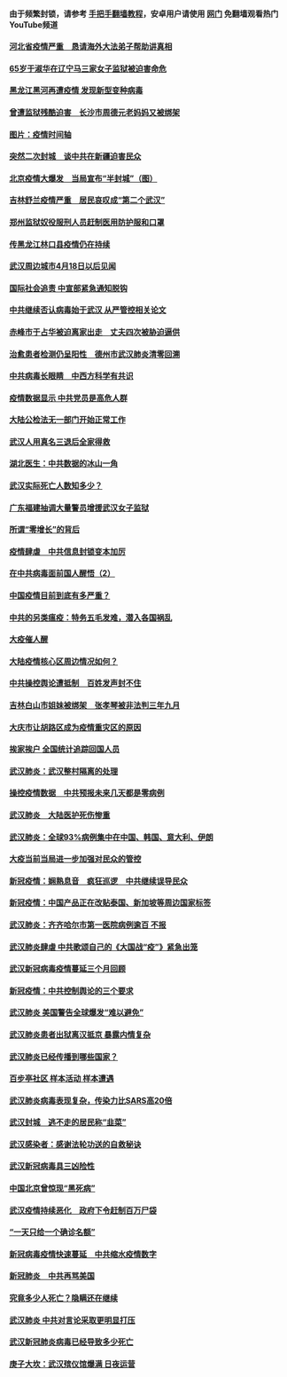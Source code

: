 #### 由于频繁封锁，请参考 [手把手翻墙教程](https://github.com/gfw-breaker/guides/wiki/)，安卓用户请使用 [网门](https://github.com/gfw-breaker/nogfw/blob/master/dl.md?t=01261900) 免翻墙观看热门YouTube频道 

#### [河北省疫情严重　恳请海外大法弟子帮助讲真相](../pages/365/418498.md?t=01261900) 

#### [65岁于淑华在辽宁马三家女子监狱被迫害命危](../pages/365/418451.md?t=01261900) 

#### [黑龙江黑河再遭疫情 发现新型变种病毒](../pages/365/418172.md?t=01261900) 

#### [曾遭监狱残酷迫害　长沙市周德元老妈妈又被绑架](../pages/365/416369.md?t=01261900) 

#### [图片：疫情时间轴](../pages/365/410266.md?t=01261900) 

#### [突然二次封城　谈中共在新疆迫害民众](../pages/365/409247.md?t=01261900) 

#### [北京疫情大爆发　当局宣布“半封城”（图）](../pages/365/408029.md?t=01261900) 

#### [吉林舒兰疫情严重　居民哀叹成“第二个武汉”](../pages/365/407449.md?t=01261900) 

#### [郑州监狱奴役服刑人员赶制医用防护服和口罩](../pages/365/405645.md?t=01261900) 

#### [传黑龙江林口县疫情仍在持续](../pages/365/404837.md?t=01261900) 

#### [武汉周边城市4月18日以后见闻](../pages/365/404421.md?t=01261900) 

#### [国际社会追责 中宣部紧急通知脱钩](../pages/365/403871.md?t=01261900) 

#### [中共继续否认病毒始于武汉  从严管控相关论文](../pages/365/403880.md?t=01261900) 

#### [赤峰市于占华被迫离家出走　丈夫四次被胁迫逼供](../pages/365/403715.md?t=01261900) 

#### [治愈患者检测仍呈阳性　德州市武汉肺炎清零回溯](../pages/365/403636.md?t=01261900) 

#### [中共病毒长眼睛　中西方科学有共识](../pages/365/403591.md?t=01261900) 

#### [疫情数据显示  中共党员是高危人群](../pages/365/403428.md?t=01261900) 

#### [大陆公检法无一部门开始正常工作](../pages/365/403384.md?t=01261900) 

#### [武汉人用真名三退后全家得救](../pages/365/403381.md?t=01261900) 

#### [湖北医生：中共数据的冰山一角](../pages/365/403221.md?t=01261900) 

#### [武汉实际死亡人数知多少？](../pages/365/403090.md?t=01261900) 

#### [广东福建抽调大量警员增援武汉女子监狱](../pages/365/403001.md?t=01261900) 

#### [所谓“零增长”的背后](../pages/365/402869.md?t=01261900) 

#### [疫情肆虐　中共信息封锁变本加厉](../pages/365/402865.md?t=01261900) 

#### [在中共病毒面前国人醒悟（2）](../pages/365/402818.md?t=01261900) 

#### [中国疫情目前到底有多严重？](../pages/365/402826.md?t=01261900) 

#### [中共的另类瘟疫：特务五毛发难，潜入各国祸乱](../pages/365/402782.md?t=01261900) 

#### [大疫催人醒](../pages/365/402626.md?t=01261900) 

#### [大陆疫情核心区周边情况如何？](../pages/365/402607.md?t=01261900) 

#### [中共操控舆论遭抵制　百姓发声封不住](../pages/365/402558.md?t=01261900) 

#### [吉林白山市姐妹被绑架　张孝琴被非法判三年九月](../pages/365/402566.md?t=01261900) 

#### [大庆市让胡路区成为疫情重灾区的原因](../pages/365/402514.md?t=01261900) 

#### [挨家挨户 全国统计追踪回国人员](../pages/365/402513.md?t=01261900) 

#### [武汉肺炎：武汉整村隔离的处理](../pages/365/402317.md?t=01261900) 

#### [操控疫情数据　中共预报未来几天都是零病例](../pages/365/402390.md?t=01261900) 

#### [武汉肺炎　大陆医护死伤惨重](../pages/365/402309.md?t=01261900) 

#### [武汉肺炎：全球93%病例集中在中国、韩国、意大利、伊朗](../pages/365/402315.md?t=01261900) 

#### [大疫当前当局进一步加强对民众的管控](../pages/365/402186.md?t=01261900) 

#### [新冠疫情：娴熟息音　疯狂巡逻　中共继续误导民众](../pages/365/401888.md?t=01261900) 

#### [新冠疫情：中国产品正在改贴泰国、新加坡等周边国家标签](../pages/365/401889.md?t=01261900) 

#### [武汉肺炎：齐齐哈尔市第一医院病例逾百 不报](../pages/365/401884.md?t=01261900) 

#### [武汉肺炎肆虐  中共歌颂自己的《大国战“疫”》紧急出笼](../pages/365/401885.md?t=01261900) 

#### [武汉新冠病毒疫情蔓延三个月回顾](../pages/365/401886.md?t=01261900) 

#### [新冠疫情：中共控制舆论的三个要求](../pages/365/401763.md?t=01261900) 

#### [武汉肺炎 美国警告全球爆发“难以避免”](../pages/365/401764.md?t=01261900) 

#### [武汉肺炎患者出狱离汉抵京 暴露内情复杂](../pages/365/401762.md?t=01261900) 

#### [武汉肺炎已经传播到哪些国家？](../pages/365/401731.md?t=01261900) 

#### [百步亭社区  样本活动  样本遭遇](../pages/365/401607.md?t=01261900) 

#### [武汉肺炎病毒表现复杂，传染力比SARS高20倍](../pages/365/401603.md?t=01261900) 

#### [武汉封城　逃不走的居民称“韭菜”](../pages/365/401514.md?t=01261900) 

#### [武汉感染者：感谢法轮功送的自救秘诀](../pages/365/401413.md?t=01261900) 

#### [武汉新冠病毒具三凶险性](../pages/365/401289.md?t=01261900) 

#### [中国北京曾惊现“黑死病”](../pages/365/401162.md?t=01261900) 

#### [武汉疫情持续恶化　政府下令赶制百万尸袋](../pages/365/401158.md?t=01261900) 

#### [“一天只给一个确诊名额”](../pages/365/401082.md?t=01261900) 

#### [新冠病毒疫情快速蔓延　中共缩水疫情数字](../pages/365/400860.md?t=01261900) 

#### [新冠肺炎　中共再骂美国](../pages/365/400936.md?t=01261900) 

#### [究竟多少人死亡？隐瞒还在继续](../pages/365/400902.md?t=01261900) 

#### [武汉肺炎 中共对言论采取更明显打压](../pages/365/400911.md?t=01261900) 

#### [武汉新冠肺炎病毒已经导致多少死亡](../pages/365/400888.md?t=01261900) 

#### [庚子大坎：武汉殡仪馆爆满  日夜运营](../pages/365/400825.md?t=01261900) 


